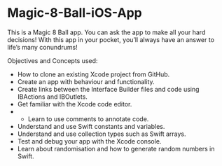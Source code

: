 # Magic-8-Ball-iOS-App

This is a Magic 8 Ball app. 
You can ask the app to make all your hard decisions! With this app in your pocket, you’ll always have an answer to life’s many conundrums!

Objectives and Concepts used: 
* How to clone an existing Xcode project from GitHub.
* Create an app with behaviour and functionality.
* Create links between the Interface Builder files and code using IBActions and IBOutlets.
* Get familiar with the Xcode code editor.
* * Learn to use comments to annotate code.
* Understand and use Swift constants and variables.
* Understand and use collection types such as Swift arrays.
* Test and debug your app with the Xcode console.
* Learn about randomisation and how to generate random numbers in Swift.
